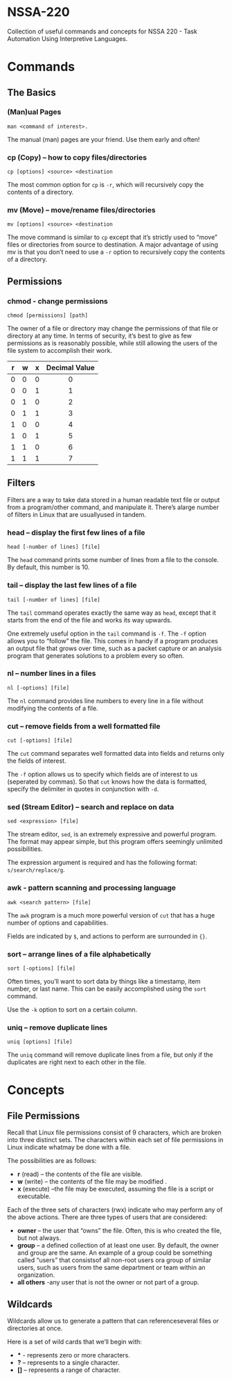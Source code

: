 # NSSA-220
Collection of useful commands and concepts for NSSA 220 - Task Automation Using Interpretive Languages.

# Commands
## The Basics
### (Man)ual Pages
`man <command of interest>. `

The manual (man) pages are your friend. Use them early and often!

### cp (Copy) – how to copy files/directories
`cp [options] <source> <destination`

The most common option for `cp` is `-r`, which will recursively copy the contents of a directory.

### mv (Move) – move/rename files/directories
`mv [options] <source> <destination`

The move command is similar to `cp` except that it’s strictly used to “move” files or directories from source to destination. A major advantage of using mv is that you don’t need to use a `-r` option to recursively copy the contents of a directory.

## Permissions
### chmod - change permissions
`chmod [permissions] [path]`

The owner of a file or directory may change the permissions of that file or directory at any time. In terms of security, it’s best to give as few permissions as is reasonably possible, while still allowing the users of the file system to accomplish their work.

| r | w | x | Decimal Value |
|---|---|---|:-------------:|
| 0 | 0 | 0 | 0             |
| 0 | 0 | 1 | 1             |
| 0 | 1 | 0 | 2             |
| 0 | 1 | 1 | 3             |
| 1 | 0 | 0 | 4             |
| 1 | 0 | 1 | 5             |
| 1 | 1 | 0 | 6             |
| 1 | 1 | 1 | 7             |

## Filters
Filters are a way to take data stored in a human readable text file or output from a program/other command, and manipulate it. There’s alarge number of filters in Linux that are usuallyused in tandem.

### head – display the first few lines of a file
`head [-number of lines] [file]`

The `head` command prints some number of lines from a file to the console. By default, this number is 10.

### tail – display the last few lines of a file
`tail [-number of lines] [file]`

The `tail` command operates exactly the same way as `head`, except that it starts from the end of the file and works its way upwards.

One extremely useful option in the `tail` command is `-f`. The `-f` option allows you to “follow” the file. This comes in handy if a program produces an output file that grows over time, such as a packet capture or an analysis program that generates solutions to a problem every so often.

### nl – number lines in a files
`nl [-options] [file]`

 The `nl` command provides line numbers to every line in a file without modifying the contents of a file.
 
### cut – remove fields from a well formatted file
`cut [-options] [file]`

The `cut` command separates well formatted data into fields and returns only the fields of interest.

The `-f` option allows us to specify which fields are of interest to us (seperated by commas). So that `cut` knows how the data is formatted, specify the delimiter in quotes in conjunction with `-d`.

### sed (Stream Editor) – search and replace on data
`sed <expression> [file]`

The stream editor, `sed`, is an extremely expressive and powerful program. The format may appear simple, but this program offers seemingly unlimited possibilities. 

The expression argument is required and has the following format: `s/search/replace/g`.

### awk - pattern scanning and processing language
`awk <search pattern> [file]`

The `awk` program is a much more powerful version of `cut` that has a huge number of options and capabilities.

Fields are indicated by `$`, and actions to perform are surrounded in `{}`.

### sort – arrange lines of a file alphabetically 
`sort [-options] [file]`

Often times, you’ll want to sort data by things like a timestamp, item number, or last name. This can be easily accomplished using the `sort` command.

Use the `-k` option to sort on a certain column.

### uniq – remove duplicate lines
`uniq [options] [file]`

The `uniq` command will remove duplicate lines from a file, but only if the duplicates are right next to each other in the file.

# Concepts
## File Permissions
Recall that Linux file permissions consist of 9 characters, which are broken into three distinct sets. The characters within each set of file permissions in Linux indicate whatmay be done with a file. 

The possibilities are as follows:
  * **r** (read) – the contents of the file are visible.
  * **w** (write) – the contents of the file may be modified .
  * **x** (execute) –the file may be executed, assuming the file is a script or executable.

Each of the three sets of characters (rwx) indicate who may perform any of the above actions. There are three types of users that are considered:
* **owner** – the user that “owns” the file. Often, this is who created the file, but not always. 
* **group** – a defined collection of at least one user. By default, the owner and group are the same. An example of a group could be something called “users” that consistsof all non-root users ora group of similar users, such as users from the same department or team within an organization.
* **all others** -any user that is not the owner or not part of a group.
## Wildcards
Wildcards allow us to generate a pattern that can referenceseveral files or directories at once. 

Here is a set of wild cards that we’ll begin with:
* **&ast;** - represents zero or more characters.
* **?** – represents to a single character.
* **[]** – represents a range of character.
